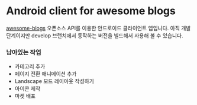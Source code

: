# Android client for awesome blogs

[awesome-blogs](https://github.com/BenjaminKim/awesome-blogs) 오픈소스 API를 이용한 안드로이드 클라이언트 앱입니다. 아직 개발 단계이지만 develop 브랜치에서 동작하는 버전을 빌드해서 사용해 볼 수 있습니다.

### 남아있는 작업
 * 카테고리 추가
 * 페이지 전환 애니메이션 추가
 * Landscape 모드 레이아웃 작성하기
 * 아이콘 제작
 * 마켓 배포